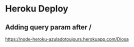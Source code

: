 # Heroku Deploy

## Adding query param after /
https://node-heroku-azuladotoujours.herokuapp.com/Diosa